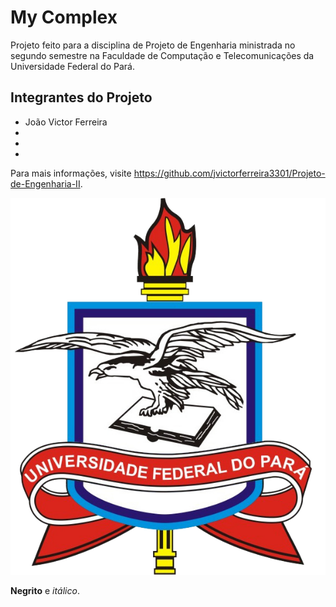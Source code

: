 # **My Complex**

Projeto feito para a disciplina de Projeto de Engenharia ministrada no segundo semestre na Faculdade de Computação e Telecomunicações da Universidade Federal do Pará. 

## **Integrantes do Projeto**

- João Victor Ferreira
- 
- 
-

Para mais informações, visite https://github.com/jvictorferreira3301/Projeto-de-Engenharia-II.

![Imagem](ufpa.png)

**Negrito** e _itálico_.


